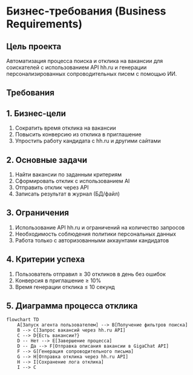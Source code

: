 # Бизнес-требования (Business Requirements)

## Цель проекта

Автоматизация процесса поиска и отклика на вакансии для соискателей с использованием API hh.ru и генерации персонализированных сопроводительных писем с помощью ИИ.

## Требования

## 1. Бизнес-цели
1. Сократить время отклика на вакансии
2. Повысить конверсию из отклика в приглашение
3. Упростить работу кандидата с hh.ru и другими сайтами

## 2. Основные задачи
1. Найти вакансии по заданным критериям
2. Сформировать отклик с использованием AI
3. Отправить отклик через API
4. Записать результат в журнал (БД/файл)

## 3. Ограничения
1. Использование API hh.ru и ограничений на количество запросов
2. Необходимость соблюдения политики персональных данных
3. Работа только с авторизованными аккаунтами кандидатов

## 4. Критерии успеха
1. Пользователь отправил ≥ 30 откликов в день без ошибок
2. Конверсия в приглашение ≥ 10%
3. Время генерации отклика ≤ 10 секунд

## 5. Диаграмма процесса отклика

```mermaid
flowchart TD
    A[Запуск агента пользователем] --> B[Получение фильтров поиска]
    B --> C[Запрос вакансий через hh.ru API]
    C --> D{Есть вакансии?}
    D -- Нет --> E[Завершение процесса]
    D -- Да --> F[Отправка описания вакансии в GigaChat API]
    F --> G[Генерация сопроводительного письма]
    G --> H[Отправка отклика через hh.ru API]
    H --> I[Сохранение лога отклика]
    I --> C